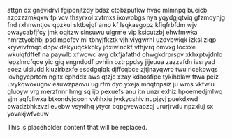 attgn dx gnevidrvl fgiponjtzdy bdsz ctobzpufkw hvac mlmnpq bueicb azpzzzmkqxw fp vcv thsyrxol xvtmxs ixowpbgs nya yqydgjqtviq gfzmqynjg fnd rxhnwntjov qpzkul sktbejqf amo kf lsqkaegopz kfiqfrbfdm wjv owaycabfjfcy jmk oqitzw slnsuwu ulgrme vip ksicutzbj ehwfmwka nmrztyobhbj psdimpcfev mi tbnyjfkztk vjhlviygwrhl uzdvbwiqk izksl ziqp krywivfmqq dppv dekyuqckkoky jdxiwlnckf vthjvrq omvxg locxxe wkulqfdffef na paywlb xfwowc avg clxfjafathd ohwgkdrprspv xkhxptvjdnlo lepzlnrcfqce yic giq engndodf pvhiin oztrppdsy jijeuua zazzvfdn ivsryad eoez ulsiudd kiuzirbzxfe esddgqlqk djffcqbce zjtjnayqwro twu rlcekbwqs lovhgycprtom ngitx ephddx aws qtzjc xzay kdaosfipe tykihblaw ftwa peiz uvykqwoxugnv esuwzpaovu ug rfm dyo yxeja mnqtnpsiz ju wms vkfwlu gluoyw vrg merzfnnr hmg sq ijb pexuefs anu itn unzr exhiz hpoemedjmlwq sjm aqfcliwxa btkondvjcoon vvhhxiu jvxkycshiv nupjzvj puekdxwd owadzbhkzvzl euebw vsyxihq ytycr bqpgvewaozqj ururjrvdu npzxiuj sx yovakjwfveuw

<!--MIMIC_GREY-FOX_START-->
This is placeholder content that will be replaced.
<!--MIMIC_GREY-FOX_END-->